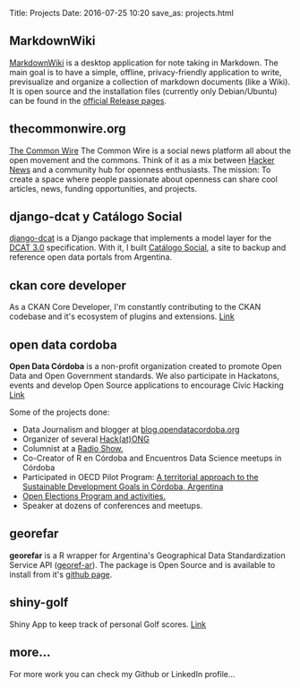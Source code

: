 Title: Projects
Date: 2016-07-25 10:20
save_as: projects.html


MarkdownWiki
------------

[MarkdownWiki](https://github.com/pdelboca/markdownwiki) is a desktop application for note taking in Markdown. The main goal is to have a simple, offline, privacy-friendly application to write, previsualize and organize a collection of markdown documents (like a Wiki). It is open source and the installation files (currently only Debian/Ubuntu) can be found in the [official Release pages](https://github.com/pdelboca/markdownwiki/releases).

thecommonwire.org
-----------------

[The Common Wire](https://thecommonwire.org) The Common Wire is a social news platform all about the open movement and the commons. Think of it as a mix between [Hacker News](https://news.ycombinator.com/) and a community hub for openness enthusiasts. The mission: To create a space where people passionate about openness can share cool articles, news, funding opportunities, and projects.

django-dcat y Catálogo Social
-----------------------------

[django-dcat](https://github.com/pdelboca/django-dcat) is a Django package that implements a model layer for the [DCAT 3.0](https://www.w3.org/TR/vocab-dcat-3/) specification. With it, I built [Catálogo Social](https://catalogosocial.fly.dev), a site to backup and reference open data portals from Argentina.

ckan core developer
-------------------

As a CKAN Core Developer, I'm constantly contributing to the CKAN codebase and it's ecosystem of plugins and extensions. [Link](https://github.com/ckan)

open data cordoba
-----------------

**Open Data Córdoba** is a non-profit organization created to promote Open Data and Open Government standards. We also participate in Hackatons, events and develop Open Source applications to encourage Civic Hacking [Link](http://blog.opendatacordoba.org/author/pdelboca/)

Some of the projects done:

*   Data Journalism and blogger at [blog.opendatacordoba.org](https://blog.opendatacordoba.org)
*   Organizer of several [Hack(at)ONG](https://www.opendatacordoba.org/HackatONG/2016/)
*   Columnist at a [Radio Show.](https://www.opendatacordoba.org/columna-radial/index.html)
*   Co-Creator of R en Córdoba and Encuentros Data Science meetups in Córdoba
*   Participated in OECD Pilot Program: [A territorial approach to the Sustainable Development Goals in Córdoba, Argentina](https://www.oecd.org/publications/a-territorial-approach-to-the-sustainable-development-goals-in-cordoba-argentina-f11a65c2-en.htm)
*   [Open Elections Program and activities.](https://www.opendatacordoba.org/static/escrutinio-provisorio.pdf)
*   Speaker at dozens of conferences and meetups.

georefar
--------

**georefar** is a R wrapper for Argentina's Geographical Data Standardization Service API ([georef-ar](https://georef-ar-api.readthedocs.io/es/latest/)). The package is Open Source and is available to install from it's [github page](https://github.com/pdelboca/georefar).

shiny-golf
----------

Shiny App to keep track of personal Golf scores. [Link](https://pdelboca.shinyapps.io/shiny-golf/)

more...
-------

For more work you can check my Github or LinkedIn profile...
